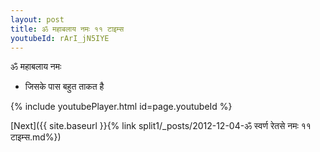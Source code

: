 ```yaml
---
layout: post
title: ॐ महाबलाय नमः ११ टाइम्स
youtubeId: rArI_jN5IYE
---
```

 
 
 ॐ महाबलाय नमः  
 
 -  जिसके पास बहुत ताकत है 
 
  
 
  
 
 
 
 
 
 


{% include youtubePlayer.html id=page.youtubeId %}
 
[Next]({{ site.baseurl }}{% link  split1/_posts/2012-12-04-ॐ स्वर्ण रेतसे नमः ११ टाइम्स.md%})
 
